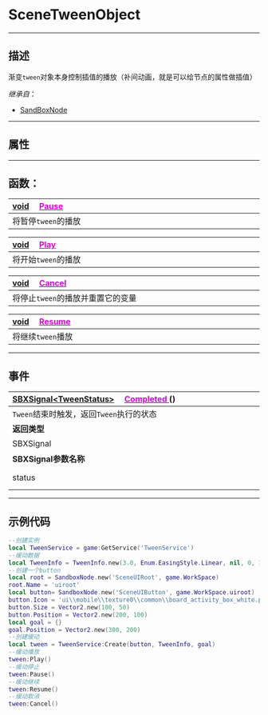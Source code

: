 # SceneTweenObject
------------------------------------------------------------------------------------------
## 描述

渐变`tween`对象本身控制插值的播放（补间动画，就是可以给节点的属性做插值）

*继承自*：
* [SandBoxNode](/Api/Class/NoType/SandBoxNode.md)

------------------------------------------------------------------------------------------
## 属性

------------------------------------------------------------------------------------------
## 函数：

|<div style="width:1000px">[void](/Api/Parameter/void.md) &emsp;[<font color="dd00dd">Pause</font>]()</div>|
|:---|
|将暂停`tween`的播放|


|<div style="width:1000px">[void](/Api/Parameter/void.md) &emsp;[<font color="dd00dd">Play</font>]()</div>|
|:---|
|将开始`tween`的播放|


|<div style="width:1000px">[void](/Api/Parameter/void.md) &emsp;[<font color="dd00dd">Cancel</font>]()</div>|
|:---|
|将停止`tween`的播放并重置它的变量|


|<div style="width:1000px">[void](/Api/Parameter/void.md) &emsp;[<font color="dd00dd">Resume</font>]()</div>|
|:---|
|将继续`tween`播放|

------------------------------------------------------------------------------------------
## 事件

|<div style="width:500px">[SBXSignal\<TweenStatus\>]() &emsp;[<font color="dd00dd">Completed</font> ]() ()</div>|<div style="width:100px"></div>|<div style="width:45px"></div>|<div style="width:400px"></div>|
|:---|:---|:---|:---|
|`Tween`结束时触发，返回`Tween`执行的状态||||
|**返回类型**|||**概要**|
|SBXSignal|||进入节点时触发，事件参数为（`TweenStatus status`）|
|**SBXSignal参数名称**|**类别**|**默认**|**描述**|
|status|TweenStatus||补间动画的状态枚举，参见枚举`SceneTweenObject::TweenStatus`|


------------------------------------------------------------------------------------------
## 示例代码

```lua
--创建实例
local TweenService = game:GetService('TweenService')
--缓动数据
local TweenInfo = TweenInfo.new(3.0, Enum.EasingStyle.Linear, nil, 0, 1)
--创建一个button
local root = SandboxNode.new('SceneUIRoot', game.WorkSpace)
root.Name = 'uiroot'
local button= SandboxNode.new('SceneUIButton', game.WorkSpace.uiroot)
button.Icon = 'ui\\mobile\\texture0\\common\\board_activity_box_white.png'
button.Size = Vector2.new(100, 50)
button.Position = Vector2.new(200, 100)
local goal = {}
goal.Position = Vector2.new(300, 200)
--创建缓动
local tween = TweenService:Create(button, TweenInfo, goal)
--缓动播放
tween:Play()
--缓动停止
tween:Pause()
--缓动继续
tween:Resume()
--缓动取消
tween:Cancel()
```